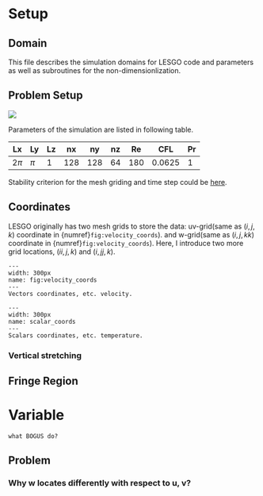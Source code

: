 # Setup
## Domain
This file describes the simulation domains for LESGO code and parameters as well as subroutines for the non-dimensionlization.

## Problem Setup
![](../figures/setup-1.png)


Parameters of the simulation are listed in following table.

| Lx     | Ly    | Lz  | nx  | ny  | nz  | Re  | CFL    | Pr  |
| ------ | ----- | --- | --- | --- | --- | :-: | ------ | --- |
| 2$\pi$ | $\pi$ | 1   | 128 | 128 | 64  | 180 | 0.0625 | 1   |


Stability criterion for the mesh griding and time step could be [here](Stability_Criterion.md).



## Coordinates
LESGO originally has two mesh grids to store the data: uv-grid(same as $(i, j, k)$ coordinate in {numref}`fig:velocity_coords`).  and w-grid(same as $(i, j, kk)$ coordinate in {numref}`fig:velocity_coords`). Here, I introduce two more grid locations, $(ii, j, k)$ and $(i, jj, k)$.


```{figure} ../drawings/mesh/velocity.png
---
width: 300px
name: fig:velocity_coords
---
Vectors coordinates, etc. velocity.
```

```{figure} ../drawings/mesh/scalar.png
---
width: 300px
name: scalar_coords
---
Scalars coordinates, etc. temperature.
```




### Vertical stretching

## Fringe Region



# Variable

```{Note}
what BOGUS do?
```
## Problem
### Why w locates differently with respect to u, v?
